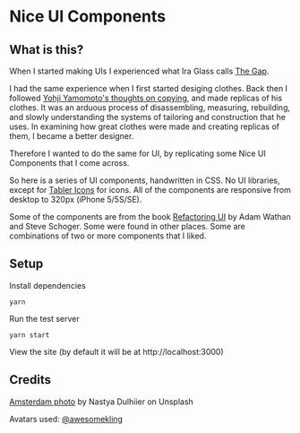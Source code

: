 # Nice UI Components

## What is this?

When I started making UIs I experienced what Ira Glass calls [The Gap](https://vimeo.com/85040589).

I had the same experience when I first started desiging clothes. Back then I followed [Yohji Yamomoto's thoughts on copying](https://www.facebook.com/businessoffashion/videos/yohji-yamamoto-on-copying/10153711730692428/), and made replicas of his clothes. It was an arduous process of disassembling, measuring, rebuilding, and slowly understanding the systems of tailoring and construction that he uses. In examining how great clothes were made and creating replicas of them, I became a better designer.

Therefore I wanted to do the same for UI, by replicating some Nice UI Components that I come across. 

So here is a series of UI components, handwritten in CSS. No UI libraries, except for [Tabler Icons](https://www.npmjs.com/package/tabler-icons-react) for icons. All of the components are responsive from desktop to 320px (iPhone 5/5S/SE).

Some of the components are from the book [Refactoring UI](https://www.refactoringui.com/) by Adam Wathan and Steve Schoger. Some were found in other places. Some are combinations of two or more components that I liked.

## Setup

Install dependencies
```
yarn
```
Run the test server
```
yarn start
```
View the site (by default it will be at http://localhost:3000)

## Credits

[Amsterdam photo](https://unsplash.com/photos/3Ze88tZX-p0?utm_source=unsplash&utm_medium=referral&utm_content=creditShareLink) by Nastya Dulhiier on Unsplash

Avatars used: [@awesomekling](https://github.com/awesomekling)